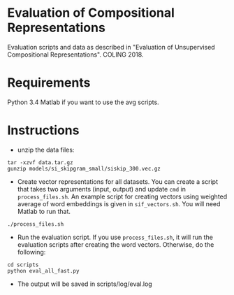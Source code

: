 # Evaluation of Compositional Representations
Evaluation scripts and data as described in "Evaluation of Unsupervised Compositional Representations". COLING 2018. 


# Requirements #

Python 3.4 
Matlab if you want to use the avg scripts. 

# Instructions #

* unzip the data files:
```
tar -xzvf data.tar.gz
gunzip models/si_skipgram_small/siskip_300.vec.gz 
```

* Create vector representations for all datasets. You can create a script that takes two arguments (input, output) and update `cmd` in `process_files.sh`. An example script for creating vectors using weighted average of word embeddings is given in `sif_vectors.sh`. You will need Matlab to run that. 

```
./process_files.sh
```

* Run the evaluation script. If you use `process_files.sh`, it will run the evaluation scripts after creating the word vectors. Otherwise, do the following:

```
cd scripts
python eval_all_fast.py
```

* The output will be saved in scripts/log/eval.log
